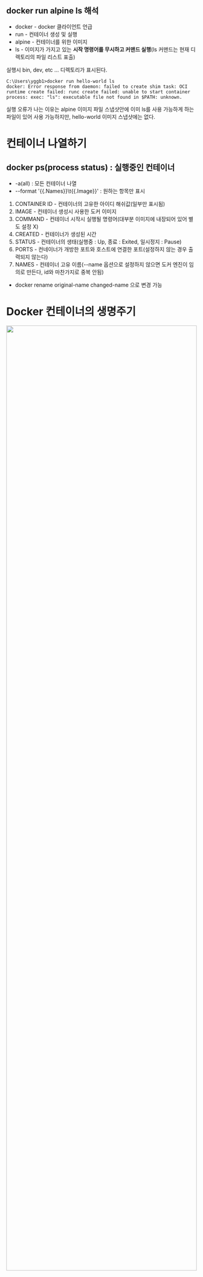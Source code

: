 ## docker run alpine ls 해석

* docker - docker 클라이언트 언급
* run - 컨테이너 생성 및 실행
* alpine - 컨테이너를 위한 이미지
* ls - 이미지가 가지고 있는 **시작 명령어를 무시하고 커맨드 실행**(ls 커맨드는 현재 디렉토리의 파일 리스트 표출)

실행시 bin, dev, etc ... 디렉토리가 표시된다.

```
C:\Users\yggb1>docker run hello-world ls
docker: Error response from daemon: failed to create shim task: OCI runtime create failed: runc create failed: unable to start container process: exec: "ls": executable file not found in $PATH: unknown.
```

실행 오류가 나는 이유는 alpine 이미지 파일 스냅샷안에 이미 ls를 사용 가능하게 하는 파일이 있어 사용 가능하지만,
hello-world 이미지 스냅샷에는 없다.

# 컨테이너 나열하기

## docker ps(process status) : 실행중인 컨테이너
* -a(all) : 모든 컨테이너 나열
* --format '{{.Names}}\t{{.Image}}' : 원하는 항목만 표시

1. CONTAINER ID - 컨테이너의 고유한 아이디 해쉬값(일부만 표시됨)
2. IMAGE - 컨테이너 생성시 사용한 도커 이미지
3. COMMAND - 컨테이너 시작시 실행될 명령어(대부분 이미지에 내장되어 있어 별도 설정 X)
4. CREATED - 컨테이너가 생성된 시간
5. STATUS - 컨테이너의 생태(실행중 : Up, 종료 : Exited, 일시정지 : Pause) 
6. PORTS - 컨네이너가 개방한 포트와 호스트에 연결한 포트(설정하지 않는 경우 출력되지 않는다)
7. NAMES - 컨테이너 고유 이름(--name 옵션으로 설정하지 않으면 도커 엔진이 임의로 만든다, id와 마찬가지로 중복 안됨)
* docker rename original-name changed-name 으로 변경 가능

# Docker 컨테이너의 생명주기

<img src="https://velog.velcdn.com/images%2Frmswjdtn%2Fpost%2Fa84f85ba-1efd-4cc4-807e-e30e46ab9375%2Fimage.png" width="100%" height="80%">

* docker create : 컨테이너에 할당된 하드디스크에 파일 스냅샷을 올린다.
* docker start : 시작시 실행 될 명령어 실행
* docker run : create + start
* -a(attach) : container가 실행될 때 나오는 output을 모두 terminal에 출력
* docker stop : 실행중인 container를 Gracefully하게 중지시킨다.(진행중인 작업 완료 후 중지)
* docker kill : 실행중인 container를 바로 중지시킨다.
* docker rm : 중지된 container를 삭제한다.(모든 컨테이너 삭제 - docker rm `docker ps -a -q`)
* docker system prune : 컨테이너, 이미지, 네트워크 모두 삭제(실행중인 컨테이너에는 영향을 주지 않는다.)

# 실행중인 컨테이너에 명령어 전달

## docker exec

* docker를 이용해 redis 사용해보기
1. docker run redis
2. 새로운 터미널로 docker exec -it 컨테이너이름 redis-cli (-it는 interactive terminal이 합쳐진 옵션이고, redis-cli를 실행하고 터미널을 유지하기 위한 옵션)

* 컨테이너 안의 쉘 환경으로 접속
docker run -it 이미지이름 sh

* 쉘 터미널 환경에서 나오려면 Ctrl + D

# docker run

## 기본 포멧
> $ docker run (<옵션>) <이미지 식별자> (<명령어>) (<인자>)

## -d 옵션
많은 경우 컨테이너를 백그라운드에서 실행해야 한다. -d 옵션을 사용해 컨테이너가 detached 모드에서 실행되게 하고, 실행 결과로는 컨테이너 ID만을 출력한다.

백그라운드로 실행하지 않으면 해당 터미널을 종료하면 컨테이너가 종료된다.

## -it 옵션
-i 옵션과 -t 옵션은 같이 쓰이는 경우가 매우 많다. 두 옵션은 컨테이너를 종료하지 않은체로, 터미널의 입력을 계속 컨테이너로 전달하기 위해 사용한다. 따라서 컨테이너 쉘이나 CLI 도구를 사용할 때 매우 유용하게 사용한다.

## --name 옵션
Docker 컨테이너에 이름을 부여한다.

## -e 옵션
Docekr 컨테이너의 환경변수를 설정하기 위해 사용한다. -e 옵션을 사용하면 Dockerfile의 ENV 설정도 덮어써지게 된다.

아래 커맨드는 FOO 환경 변수를 bar로 세팅하고, 환경 변수를 출력하고 있다.
> $ docker run -e FOO=bar python:3.8-alpine env

## -p 옵션

호스트와 컨테이너 간의 포트 배포/바인드를 위해 사용된다. 호스트 컴퓨터에서 컨테이너에서 리스닝하고 있는 포트로 접속할 수 있도록 설정해준다.

## -v 옵션
호스트와 컨테이너 간의 볼륨설정을 위해서 사용한다. 호스트 컴퓨터의 파일 시스템의 특정 경로를 컨테이너의 파일 시스템의 특정 경로와 마운트한다.

아래 커맨드는 호스트 컴퓨터의 현재 디렉토리를 컨테이너의 /etc경로로 마운트한 후, 그 안의 text.txt 파일의 내용을 출력하고 있다.
> docker run -v `pwd`:/etc python:3.8-alpine cat /etc/test.txt

## -w 옵션
Dockerfile의 WORKDIR 설정을 덮어쓰기 위해 사용한다.

## -entrypoint 옵션
Dockerfile의 ENTRYPOINT 설정을 덮어쓰기 위해서 사용한다.

## --rm 옵션
컨테이너를 일회성으로 실행할 때 주로 사용한다. 컨테이너가 종료될 때 컨테이너와 관련된 리소스(파일 시스템, 볼륨)까지 제거된다.
